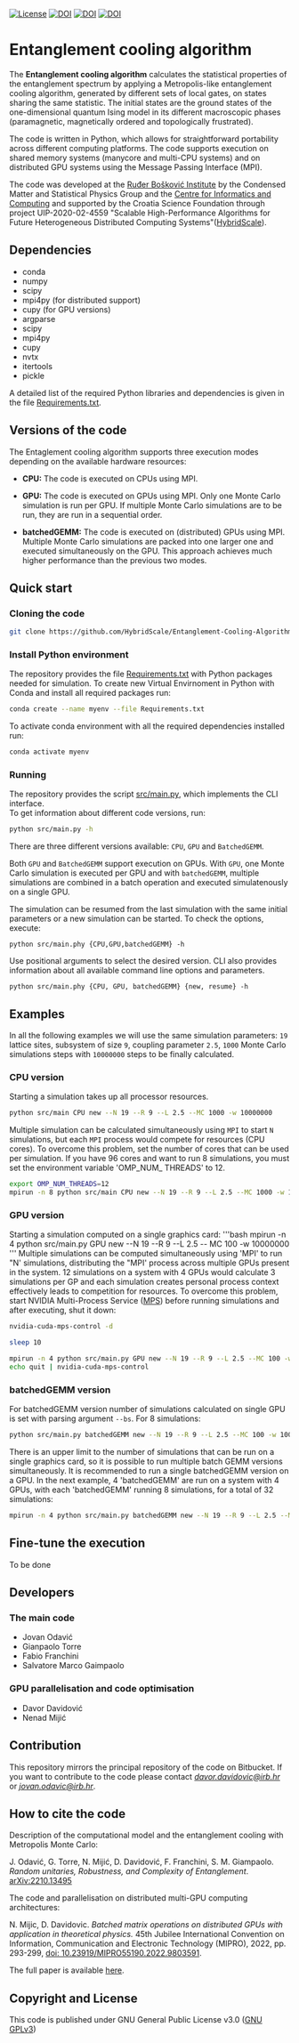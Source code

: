 [![License](https://img.shields.io/badge/License-GNU%20GPLv3-green)](./LICENSE) [![DOI](https://zenodo.org/badge/349075288.svg)](https://zenodo.org/record/7252232#.Y7yNv6fMJhG) [![DOI](https://img.shields.io/badge/DOI-10.1145%2F3313828%20-orange)](https://doi.org/10.48550/arXiv.2210.13495) [![DOI](https://img.shields.io/badge/DOI-10.1002%2Fcpe.3394%20-orange)](http://dx.doi.org/10.23919/mipro55190.2022.9803591)

# Entanglement cooling algorithm

The **Entanglement cooling algorithm** calculates the statistical properties of the entanglement spectrum by applying a Metropolis-like entanglement cooling algorithm, generated by different sets of local gates, on states sharing the same statistic. The initial states are the ground states of the one-dimensional quantum Ising model in its different macroscopic phases (paramagnetic, magnetically ordered and  topologically frustrated).

The code is written in Python, which allows for straightforward portability across different computing platforms. The code supports execution on shared memory systems (manycore and multi-CPU systems) and on distributed GPU systems using the Message Passing Interface (MPI).

The code was developed at the [Ruđer Bošković Institute](https://www.irb.hr/) by the Condensed Matter and Statistical Physics Group and the [Centre for Informatics and Computing](https://cir.com.hr/) and supported by the Croatia Science Foundation through project UIP-2020-02-4559 "Scalable High-Performance Algorithms for Future Heterogeneous Distributed Computing Systems"([HybridScale](https://www.croris.hr/projekti/projekt/6243?lang=en)).

## Dependencies

- conda
- numpy
- scipy
- mpi4py (for distributed support)
- cupy (for GPU versions)
- argparse
- scipy
- mpi4py
- cupy
- nvtx
- itertools
- pickle

A detailed list of the required Python libraries and dependencies is given in the file [Requirements.txt](./Requirements.txt).

## Versions of the code

The Entaglement cooling algorithm supports three execution modes depending on the available hardware resources:

- **CPU:** The code is executed on CPUs using MPI.

- **GPU:** The code is executed on GPUs using MPI. Only one Monte Carlo simulation is run per GPU. If multiple Monte Carlo simulations are to be run, they are run in a sequential order.

- **batchedGEMM:** The code is executed on (distributed) GPUs using MPI. Multiple Monte Carlo simulations are packed into one larger one and executed simultaneously on the GPU. This approach achieves much higher performance than the previous two modes.

## Quick start

### Cloning the code

```bash
git clone https://github.com/HybridScale/Entanglement-Cooling-Algorithm.git
```

### Install Python environment

The repository provides the file [Requirements.txt](./Requirements.txt) with Python packages needed for simulation. To create new Virtual Envirnoment in Python with Conda and install all required packages run:

```bash
conda create --name myenv --file Requirements.txt
```

To activate conda environment with all the required dependencies installed run:
```bash
conda activate myenv
```

### Running

The repository provides the script [src/main.py](main.py), which implements the CLI interface.  
To get information about different code versions, run:

```bash
python src/main.py -h
``` 
There are three different versions available: `CPU`, `GPU` and `BatchedGEMM`.
 
Both `GPU` and `BatchedGEMM` support execution on GPUs. With `GPU`, one Monte Carlo simulation is executed per GPU and with `batchedGEMM`, multiple simulations are combined in a batch operation and executed simulatenously on a single GPU.

The simulation can be resumed from the last simulation with the same initial parameters or a new simulation can be started.
To check the options, execute:

```
python src/main.phy {CPU,GPU,batchedGEMM} -h
```

Use positional arguments to select the desired version. CLI also provides information about all available command line options and parameters.

```
python src/main.phy {CPU, GPU, batchedGEMM} {new, resume} -h
```

## Examples
In all the following examples we will use the same simulation parameters: `19` lattice sites, subsystem of size `9`, coupling parameter `2.5`, `1000` Monte Carlo simulations steps with `10000000` steps to be finally calculated.

### CPU version
Starting a simulation takes up all processor resources.
```bash
python src/main CPU new --N 19 --R 9 --L 2.5 --MC 1000 -w 10000000
```
Multiple simulation can be calculated simultaneously using `MPI` to start `N` simulations, but each `MPI` process would compete for resources (CPU cores). To overcome this problem, set the number of cores that can be used per simulation. If you have 96 cores and want to run 8 simulations, you must set the environment variable 'OMP_NUM_ THREADS' to 12. 

```bash
export OMP_NUM_THREADS=12
mpirun -n 8 python src/main CPU new --N 19 --R 9 --L 2.5 --MC 1000 -w 10000000
```

### GPU version
Starting a simulation computed on a single graphics card:
'''bash mpirun -n 4 python src/main.py GPU new --N 19 --R 9 --L 2.5 -- MC 100 -w 10000000
'''
Multiple simulations can be computed simultaneously using 'MPI' to run "N' simulations, distributing the "MPI' process across multiple GPUs present in the system. 12 simulations on a system with 4 GPUs would calculate 3 simulations per GP and each simulation creates personal process context effectively leads to competition for resources. To overcome this problem, start NVIDIA Multi-Process Service ([MPS](https://docs.nvidia.com/deploy/mps/index.html)) before running simulations and after executing, shut it down:
```bash
nvidia-cuda-mps-control -d

sleep 10

mpirun -n 4 python src/main.py GPU new --N 19 --R 9 --L 2.5 --MC 100 -w 10000000
echo quit | nvidia-cuda-mps-control
```

### batchedGEMM version
For batchedGEMM version number of simulations calculated on single GPU is set with parsing argument `--bs`. For 8 simulations:
```bash
python src/main.py batchedGEMM new --N 19 --R 9 --L 2.5 --MC 100 -w 10000000 --bs 8
```
There is an upper limit to the number of simulations that can be run on a single graphics card, so it is possible to  run multiple batch GEMM versions simultaneously. It is recommended to run a single batchedGEMM version on a GPU. In the next example, 4 'batchedGEMM' are run on a system with 4 GPUs, with each 'batchedGEMM' running 8 simulations, for a total of 32 simulations:

```bash
mpirun -n 4 python src/main.py batchedGEMM new --N 19 --R 9 --L 2.5 --MC 100 -w 10000000 --bs 8

```

## Fine-tune the execution

To be done

## Developers

### The main code

- Jovan Odavić 
- Gianpaolo Torre
- Fabio Franchini
- Salvatore Marco Gaimpaolo

### GPU parallelisation and code optimisation

- Davor Davidović
- Nenad Mijić

## Contribution

This repository mirrors the principal repository of the code on Bitbucket. If you want to contribute to the code please contact *davor.davidovic@irb.hr* or *jovan.odavic@irb.hr*.

## How to cite the code

Description of the computational model and the entanglement cooling with Metropolis Monte Carlo:

J. Odavić, G. Torre, N. Mijić, D. Davidović, F. Franchini, S. M. Giampaolo.  *Random unitaries, Robustness, and Complexity of Entanglement*. [arXiv:2210.13495](https://doi.org/10.48550/arXiv.2210.13495)

The code and parallelisation on distributed multi-GPU computing architectures:

N. Mijic, D. Davidovic. *Batched matrix operations on distributed GPUs with application in theoretical physics.* 45th Jubilee International Convention on Information, Communication and Electronic Technology (MIPRO), 2022, pp. 293-299, [doi: 10.23919/MIPRO55190.2022.9803591](http://dx.doi.org/10.23919/mipro55190.2022.9803591).


The full paper is available [here](http://fulir.irb.hr/7514/).

## Copyright and License

This code is published under GNU General Public License v3.0 ([GNU GPLv3](./LICENSE))
